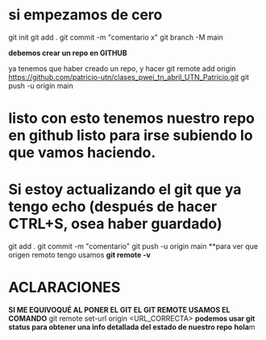 # si empezamos de cero
git init
git add .
git commit -m "comentario x"
git branch -M main

**debemos crear un repo en GITHUB**

ya tenemos que haber creado un repo, y hacer
git remote add origin https://github.com/patricio-utn/clases_pwei_tn_abril_UTN_Patricio.git
git push -u origin main
# listo con esto tenemos nuestro repo en github listo para irse subiendo lo que vamos haciendo.

# Si estoy actualizando el git que ya tengo echo (después de hacer CTRL+S, osea haber guardado)
git add .
git commit -m "comentario"
git push -u origin main
**para ver que origen remoto tengo usamos **git remote -v**

# ACLARACIONES
**SI ME EQUIVOQUÉ AL PONER EL GIT EL GIT REMOTE USAMOS EL COMANDO**
git remote set-url origin <URL_CORRECTA>
**podemos usar git status para obtener una info detallada del estado de nuestro repo**
**hola**m

